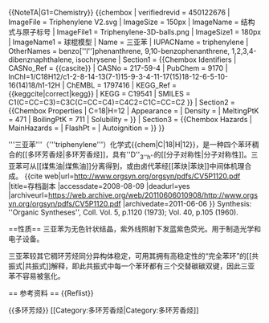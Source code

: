 {{NoteTA|G1=Chemistry}}
{{chembox
| verifiedrevid = 450122676
| ImageFile = Triphenylene V2.svg
| ImageSize = 150px
| ImageName = 结构式与原子标号
| ImageFile1 = Triphenylene-3D-balls.png
| ImageSize1 = 180px
| ImageName1 = 球棍模型
| Name = 三亚苯
| IUPACName = triphenylene
| OtherNames = benzo[''l'']phenanthrene, 9,10-benzophenanthrene, 1,2,3,4-dibenznaphthalene, isochrysene
| Section1 = {{Chembox Identifiers
| CASNo_Ref = {{cascite}}
| CASNo = 217-59-4
| PubChem = 9170
| InChI=1/C18H12/c1-2-8-14-13(7-1)15-9-3-4-11-17(15)18-12-6-5-10-16(14)18/h1-12H
| ChEMBL = 1797416
| KEGG_Ref = {{keggcite|correct|kegg}}
| KEGG = C19541
| SMILES = C1(C=CC=C3)=C3C(C=CC=C4)=C4C2=C1C=CC=C2
}}
| Section2 = {{Chembox Properties
| C=18|H=12
| Appearance = 
| Density = 
| MeltingPtK = 471
| BoilingPtK = 711
| Solubility = }}
| Section3 = {{Chembox Hazards
| MainHazards = 
| FlashPt = 
| Autoignition = }}
}}

'''三亚苯'''（'''triphenylene'''）化学式{{chem|C|18|H|12}}，是一种四个苯环稠合的[[多环芳香烃|多环芳香烃]]，具有''D''<sub>3''h''</sub>的[[分子对称性|分子对称性]]。三亚苯可从[[煤焦油|煤焦油]]分离得到，或由卤代苯经[[苯炔|苯炔]]中间体机理合成。 <ref name="syn">{{cite web|url=http://www.orgsyn.org/orgsyn/pdfs/CV5P1120.pdf |title=存档副本 |accessdate=2008-08-09 |deadurl=yes |archiveurl=https://web.archive.org/web/20110606010908/http://www.orgsyn.org/orgsyn/pdfs/CV5P1120.pdf |archivedate=2011-06-06 }} Synthesis: ''Organic Syntheses'', Coll. Vol. 5, p.1120 (1973); Vol. 40, p.105 (1960). </ref>

==性质==
三亚苯为无色针状结晶，紫外线照射下发蓝紫色荧光。用于制造光学和电子设备。

三亚苯较其它稠环芳烃同分异构体稳定，可用其拥有高稳定性的“完全苯环”的[[共振式|共振式]]解释，即此共振式中每一个苯环都有三个交替碳碳双键，因此三亚苯不容易被氢化。

== 参考资料 ==
{{Reflist}}

{{多环芳烃}}
[[Category:多环芳香烃|Category:多环芳香烃]]